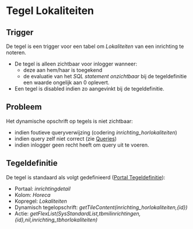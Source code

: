 # Tegel Lokaliteiten

## Trigger

De tegel is een trigger voor een tabel om *Lokaliteiten* van een inrichting te noteren.

* De tegel is alleen zichtbaar voor inlogger wanneer:
  * deze aan hem/haar is toegekend
  * de evaluatie van het *SQL statement onzichtbaar* bij de tegeldefinitie een waarde ongelijk aan 0 oplevert.
* Een tegel is disabled indien zo aangevinkt bij de tegeldefinitie.

## Probleem

Het dynamische opschrift op tegels is niet zichtbaar:

* indien foutieve queryverwijzing (codering *inrichting_horlokaliteiten*)
* indien query zelf niet correct (zie [Queries](/docs/instellen_inrichten/queries.md))
* indien inlogger geen recht heeft om query uit te voeren.

## Tegeldefinitie

De tegel is standaard als volgt gedefinieerd ([Portal Tegeldefinitie](/docs/instellen_inrichten/portaldefinitie/portal_tegel.md)):

* Portaal: *inrichtingdetail*
* Kolom: *Horeca*
* Kopregel: *Lokaliteiten*
* Dynamisch tegelopschrift: *getTileContent(inrichting_horlokaliteiten,{id})*
* Actie: *getFlexList(SysStandardList,tbmilinrichtingen,{id},nil,inrichting_tbhorlokaliteiten)*
